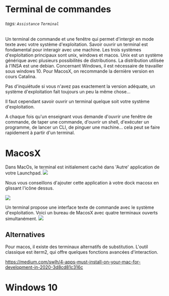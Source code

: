 # Terminal de commandes
###### tags: `Assistance` `Terminal`

Un terminal de commande et une fenêtre qui permet d'intergir en mode texte
avec votre système d'exploitation. Savoir ouvrir un terminal est fondamental
pour interagir avec une machine. Les trois systèmes d'exploitation principaux sont
unix, windows et macos. Unix est un système générique avec plusieurs possibilités
de distributions. La distribution utilisée à l'INSA est une debian. Concernant Windows, il est nécessaire de travailler sous windows 10.
Pour MacosX, on recommande la dernière version en cours Catalina.

Pas d'inquiétude si vous n'avez pas exactement la version adéquate, un système
d'exploitation fait toujours un peu la même chose...

Il faut cependant savoir ouvrir un terminal quelque soit votre système d'exploitation.

A chaque fois qu'un enseignant vous demande d'ouvrir une fenêtre de commande, de taper une commande, d'ouvrir un shell, d'exécuter un programme, de lancer un CLI, de pinguer une machine... cela peut se faire rapidement à partir d'un terminal.

# MacosX
Dans MacOs, le terminal est initialement caché dans 'Autre' application de votre
Launchpad.
![](https://i.imgur.com/I6pxbxj.png)

Nous vous conseillons d'ajouter cette application à votre dock macosx en glissant l'icône dessus.

![](https://i.imgur.com/X5bNsh9.jpg)

Un terminal propose une interface texte de commande avec le système d'exploitation.
Voici un bureau de MacosX avec quatre terminaux ouverts simultanément.
![](https://i.imgur.com/AyK5YkO.png)

## Alternatives
Pour macos, il existe des terminaux alternatifs de substitution. L'outil classique est iterm2, qui offre quelques fonctions avancées d'interaction.

https://medium.com/swlh/4-apps-must-install-on-your-mac-for-development-in-2020-3d8cd81c316c

# Windows 10
